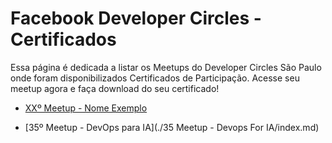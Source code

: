 # Facebook Developer Circles - Certificados

Essa página é dedicada a listar os Meetups do Developer Circles São Paulo onde foram disponibilizados Certificados de Participação. Acesse seu meetup agora e faça download do seu certificado!

- [XXº Meetup - Nome Exemplo](./exemplo/index.md)

- [35º Meetup - DevOps para IA](./35 Meetup - Devops For IA/index.md)
